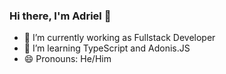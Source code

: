 ### Hi there, I'm Adriel  👋

- 🔭 I’m currently working as Fullstack Developer
- 🌱 I’m learning TypeScript and Adonis.JS
- 😄 Pronouns: He/Him

